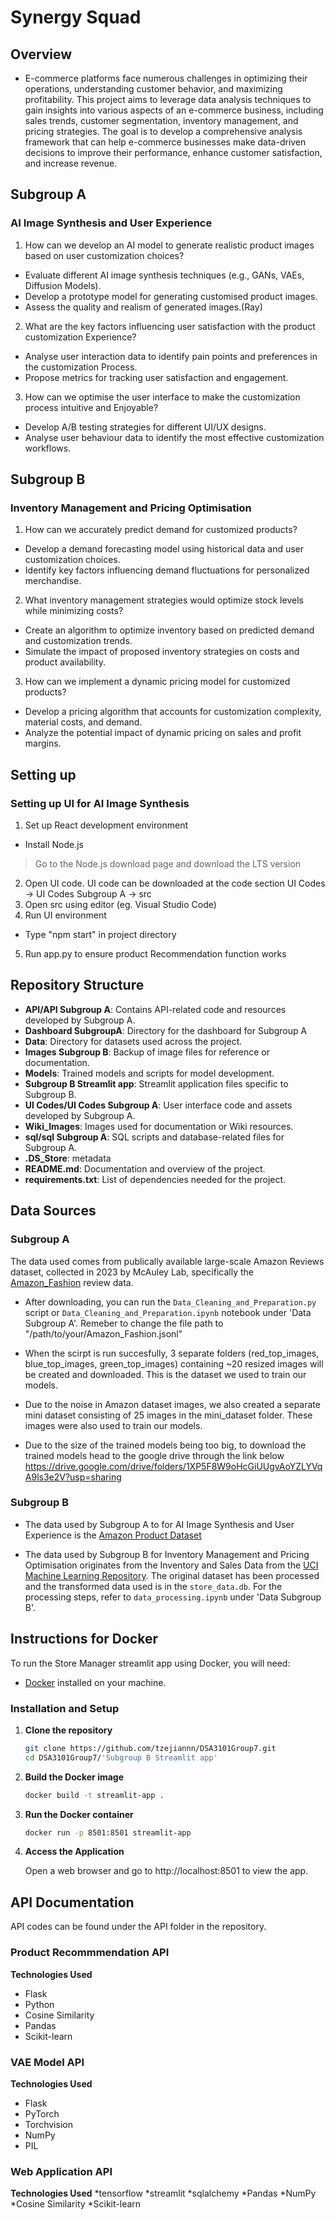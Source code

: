 # Synergy Squad
## Overview
- E-commerce platforms face numerous challenges in optimizing their operations, understanding
customer behavior, and maximizing profitability. This project aims to leverage data analysis
techniques to gain insights into various aspects of an e-commerce business, including sales
trends, customer segmentation, inventory management, and pricing strategies. The goal is to develop a comprehensive analysis framework that can help e-commerce
businesses make data-driven decisions to improve their performance, enhance customer
satisfaction, and increase revenue.

## Subgroup A
### **AI Image Synthesis and User Experience**

1. How can we develop an AI model to generate realistic product images based on user customization choices?
- Evaluate different AI image synthesis techniques (e.g., GANs, VAEs, Diffusion Models).
- Develop a prototype model for generating customised product images.
- Assess the quality and realism of generated images.(Ray)

2. What are the key factors influencing user satisfaction with the product customization Experience?
- Analyse user interaction data to identify pain points and preferences in the customization Process. 
- Propose metrics for tracking user satisfaction and engagement. 

3. How can we optimise the user interface to make the customization process intuitive and Enjoyable?
- Develop A/B testing strategies for different UI/UX designs.
- Analyse user behaviour data to identify the most effective customization workflows.

## Subgroup B
### **Inventory Management and Pricing Optimisation**

1. How can we accurately predict demand for customized products? 
- Develop a demand forecasting model using historical data and user customization choices. 
- Identify key factors influencing demand fluctuations for personalized merchandise.

2. What inventory management strategies would optimize stock levels while minimizing costs?
- Create an algorithm to optimize inventory based on predicted demand and customization
trends.
- Simulate the impact of proposed inventory strategies on costs and product availability.

3. How can we implement a dynamic pricing model for customized products?
- Develop a pricing algorithm that accounts for customization complexity, material costs, and
 demand.
- Analyze the potential impact of dynamic pricing on sales and profit margins.

## Setting up
### Setting up UI for AI Image Synthesis
1. Set up React development environment
* Install Node.js
> Go to the Node.js download page and download the LTS version
2. Open UI code. UI code can be downloaded at the code section UI Codes -> UI Codes Subgroup A -> src
3. Open src using editor (eg. Visual Studio Code)
4. Run UI environment
* Type "npm start" in project directory
5. Run app.py to ensure product Recommendation function works

## Repository Structure
- **API/API Subgroup A**: Contains API-related code and resources developed by Subgroup A.
- **Dashboard SubgroupA**: Directory for the dashboard for Subgroup A
- **Data**: Directory for datasets used across the project. 
- **Images Subgroup B**: Backup of image files for reference or documentation.
- **Models**: Trained models and scripts for model development.
- **Subgroup B Streamlit app**: Streamlit application files specific to Subgroup B.
- **UI Codes/UI Codes Subgroup A**: User interface code and assets developed by Subgroup A.
- **Wiki_Images**: Images used for documentation or Wiki resources.
- **sql/sql Subgroup A**: SQL scripts and database-related files for Subgroup A.
- **.DS_Store**: metadata
- **README.md**: Documentation and overview of the project.
- **requirements.txt**: List of dependencies needed for the project.

## Data Sources
### Subgroup A

The data used comes from publically available large-scale Amazon Reviews dataset, collected in 2023 by McAuley Lab, specifically the [Amazon_Fashion](https://datarepo.eng.ucsd.edu/mcauley_group/data/amazon_2023/raw/review_categories/Amazon_Fashion.jsonl.gz) review data. 

- After downloading, you can run the `Data_Cleaning_and_Preparation.py` script or `Data_Cleaning_and_Preparation.ipynb` notebook under 'Data Subgroup A'. Remeber to change the file path to "/path/to/your/Amazon_Fashion.jsonl"

- When the scirpt is run succesfully, 3 separate folders 
(red_top_images, blue_top_images, green_top_images) containing ~20 resized images will be created and downloaded. This is the dataset we used to train our models.

- Due to the noise in Amazon dataset images, we also created a separate mini dataset consisting of 25 images in the mini_dataset folder. These images were also used to train our models. 

- Due to the size of the trained models being too big, to download the trained models head to the google drive through the link below
https://drive.google.com/drive/folders/1XP5F8W9oHcGiUUgvAoYZLYVqA9ls3e2V?usp=sharing

### Subgroup B
- The data used by Subgroup A to for AI Image Synthesis and User Experience is the [Amazon Product Dataset](https://jmcauley.ucsd.edu/data/amazon/)

- The data used by Subgroup B for Inventory Management and Pricing Optimisation originates from the Inventory and Sales Data from the [UCI Machine Learning Repository](https://archive.ics.uci.edu/ml/datasets/Online+Retail+II). The original dataset has been processed and the transformed data used is in the `store_data.db`. For the processing steps, refer to `data_processing.ipynb` under 'Data Subgroup B'.

## Instructions for Docker
To run the Store Manager streamlit app using Docker, you will need:
- [Docker](https://www.docker.com/products/docker-desktop) installed on your machine.

### Installation and Setup
1. **Clone the repository**
   ```sh
   git clone https://github.com/tzejiannn/DSA3101Group7.git
   cd DSA3101Group7/'Subgroup B Streamlit app'
   ```
2. **Build the Docker image**
   ```sh
   docker build -t streamlit-app .
   ```
3. **Run the Docker container**
   ```sh
   docker run -p 8501:8501 streamlit-app
   ```
4. **Access the Application**

   Open a web browser and go to http://localhost:8501 to view the app.


## API Documentation
API codes can be found under the API folder in the repository.
### Product Recommmendation API
**Technologies Used**
* Flask
* Python
* Cosine Similarity
* Pandas
* Scikit-learn

### VAE Model API
**Technologies Used**
* Flask
* PyTorch
* Torchvision
* NumPy
* PIL

### Web Application API
**Technologies Used**
*tensorflow
*streamlit
*sqlalchemy
*Pandas
*NumPy
*Cosine Similarity
*Scikit-learn

